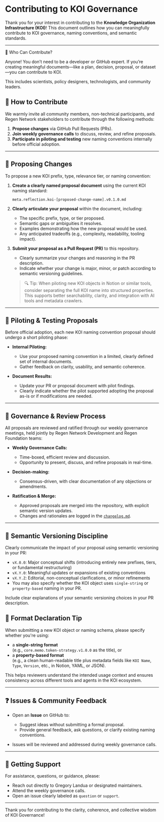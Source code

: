 # Contributing to KOI Governance

Thank you for your interest in contributing to the **Knowledge Organization Infrastructure (KOI)**! This document outlines how you can meaningfully contribute to KOI governance, naming conventions, and semantic standards.

---
👐 Who Can Contribute?

Anyone! You don’t need to be a developer or GitHub expert. If you’re creating meaningful documents—like a plan, decision, proposal, or dataset—you can contribute to KOI.

This includes scientists, policy designers, technologists, and community leaders.

## 👐 How to Contribute

We warmly invite all community members, non-technical participants, and Regen Network stakeholders to contribute through the following methods:

1. **Propose changes** via GitHub Pull Requests (PRs).
2. **Join weekly governance calls** to discuss, review, and refine proposals.
3. **Participate in piloting and testing** new naming conventions internally before official adoption.

---

## 📌 Proposing Changes

To propose a new KOI prefix, type, relevance tier, or naming convention:

1. **Create a clearly named proposal document** using the current KOI naming standard:
    ```
    meta.reflection.koi-[proposed-change-name].v0.1.0.md
    ```

2. **Clearly articulate your proposal** within the document, including:
    - The specific prefix, type, or tier proposed.
    - Semantic gaps or ambiguities it resolves.
    - Examples demonstrating how the new proposal would be used.
    - Any anticipated tradeoffs (e.g., complexity, readability, tooling impact).

3. **Submit your proposal as a Pull Request (PR)** to this repository.
    - Clearly summarize your changes and reasoning in the PR description.
    - Indicate whether your change is major, minor, or patch according to semantic versioning guidelines.
  
   > 🔍 Tip: When piloting new KOI objects in Notion or similar tools, consider separating the full KOI name into structured properties. This supports better searchability, clarity, and integration with AI tools and metadata crawlers.

---

## 🚧 Piloting & Testing Proposals

Before official adoption, each new KOI naming convention proposal should undergo a short piloting phase:

- **Internal Piloting:**
    - Use your proposed naming convention in a limited, clearly defined set of internal documents.
    - Gather feedback on clarity, usability, and semantic coherence.

- **Document Results:**
    - Update your PR or proposal document with pilot findings.
    - Clearly indicate whether the pilot supported adopting the proposal as-is or if modifications are needed.

---

## 📆 Governance & Review Process

All proposals are reviewed and ratified through our weekly governance meetings, held jointly by Regen Network Development and Regen Foundation teams:

- **Weekly Governance Calls:**
    - Time-boxed, efficient review and discussion.
    - Opportunity to present, discuss, and refine proposals in real-time.

- **Decision-making:**
    - Consensus-driven, with clear documentation of any objections or amendments.

- **Ratification & Merge:**
    - Approved proposals are merged into the repository, with explicit semantic version updates.
    - Changes and rationales are logged in the [`changelog.md`](./changelog.md).

---

## 📖 Semantic Versioning Discipline

Clearly communicate the impact of your proposal using semantic versioning in your PR:

- `vX.0.0`: Major conceptual shifts (introducing entirely new prefixes, tiers, or fundamental restructuring)
- `vX.Y.0`: Meaningful updates or expansions of existing conventions
- `vX.Y.Z`: Editorial, non-conceptual clarifications, or minor refinements
-  You may also specify whether the KOI object uses `single-string` or `property-based` naming in your PR.


Include clear explanations of your semantic versioning choices in your PR description.

## 📝 Format Declaration Tip

When submitting a new KOI object or naming schema, please specify whether you're using:

- a **single-string format**  
  (e.g., `core.memo.token-strategy.v1.0.0` as the title), or  
- a **property-based format**  
  (e.g., a clean human-readable title plus metadata fields like `KOI Name`, `Type`, `Version`, etc., in Notion, YAML, or JSON).

This helps reviewers understand the intended usage context and ensures consistency across different tools and agents in the KOI ecosystem.

---

## ❓ Issues & Community Feedback

- Open an **Issue** on GitHub to:
    - Suggest ideas without submitting a formal proposal.
    - Provide general feedback, ask questions, or clarify existing naming conventions.

- Issues will be reviewed and addressed during weekly governance calls.

---

## 🙌 Getting Support

For assistance, questions, or guidance, please:

- Reach out directly to Gregory Landua or designated maintainers.
- Attend the weekly governance calls.
- Open an issue clearly labeled as `question` or `support`.

---

Thank you for contributing to the clarity, coherence, and collective wisdom of KOI Governance!

